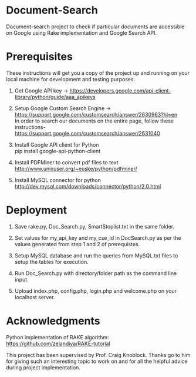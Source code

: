 # Document-Search
Document-search project to check if particular documents are accessible on Google using Rake implementation and Google Search API.


# Prerequisites
These instructions will get you a copy of the project up and running on your local machine for development and testing purposes.

1) Get Google API key -> https://developers.google.com/api-client-library/python/guide/aaa_apikeys

2) Setup Google Custom Search Engine ->	https://support.google.com/customsearch/answer/2630963?hl=en  
In order to search our documents on the entire page, follow these instructions-
https://support.google.com/customsearch/answer/2631040

3) Install Google API client for Python  
pip install google-api-python-client

4) Install PDFMiner to convert pdf files to text
http://www.unixuser.org/~euske/python/pdfminer/ 

5) Install MySQL connector for python 
http://dev.mysql.com/downloads/connector/python/2.0.html


# Deployment
1) Save rake.py, Doc_Search.py, SmartStoplist.txt in the same folder.  

2) Set values for my_api_key and my_cse_id in DocSearch.py as per the values generated from step 1 and 2 of prerequistes.  

3) Setup MySQL database and run the queries from MySQL.txt files to setup the tables for execution.

4) Run Doc_Search.py with directory/folder path as the command line input.

5) Upload index.php, config.php, login.php and welcome.php on your localhost server.


# Acknowledgments
Python implementation of RAKE algorithm: https://github.com/zelandiya/RAKE-tutorial

This project has been supervised by Prof. Craig Knoblock. Thanks go to him for giving such an interesting topic to work on and for all the helpful advice during project implementation.

